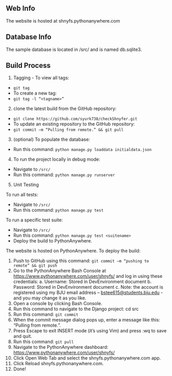 ## Web Info
The website is hosted at shnyfs.pythonanywhere.com

## Database Info
The sample database is located in /src/ and is named db.sqlite3.

## Build Process
1. Tagging - To view all tags:
- `git tag`
- To create a new tag:
- `git tag -l “<tagname>”`
2. clone the latest build from the GitHub repository:
- `git clone https://github.com/syurk738/checkShnyfer.git`
- To update an existing repository to the GitHub repository:
- `git commit –m “Pulling from remote.” && git pull`
3. (optional) To populate the database:
- Run this command: `python manage.py loaddata initialdata.json`
4. To run the project locally in debug mode:
- Navigate to `/src/`
- Run this command: `python manage.py runserver`
5.	Unit Testing

To run all tests:
- Navigate to `/src/`
- Run this command: `python manage.py test`

To run a specific test suite:
- Navigate to `/src/`
- Run this command: `python manage.py test <suitename>`
- Deploy the build to PythonAnywhere.

The website is hosted on PythonAnywhere. To deploy the build:
1.	Push to GitHub using this command: `git commit –m “pushing to remote” && git push`
2.	Go to the PythonAnywhere Bash Console at https://www.pythonanywhere.com/user/shnyfs/ and log in using these credentials:
a.	Username: Stored in DevEnvironment document
b.	Password: Stored in DevEnvironment document
c.	Note: the account is registered using my BJU email address – bstee615@students.bju.edu - and you may change it as you like.
3.	Open a console by clicking Bash Console.
4.	Run this command to navigate to the Django project: cd src
5.	Run this command: `git commit`
6.	When the commit message dialog pops up, enter a message like this: “Pulling from remote.”.
7.	Press Escape to exit INSERT mode (it’s using Vim) and press :wq to save and quit.
8.	Run this command: `git pull`
9.	Navigate to the PythonAnywhere dashboard: https://www.pythonanywhere.com/user/shnyfs/
10.	Click Open Web Tab and select the shnyfs.pythonanywhere.com app.
11.	Click Reload shnyfs.pythonanywhere.com.
12.	Done!
